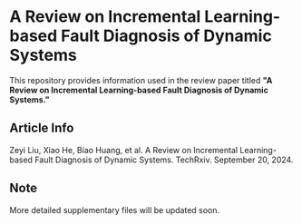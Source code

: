 # A Review on Incremental Learning-based Fault Diagnosis of Dynamic Systems

This repository provides information used in the review paper titled **"A Review on Incremental Learning-based Fault Diagnosis of Dynamic Systems."** 

## Article Info 
Zeyi Liu, Xiao He, Biao Huang, et al. A Review on Incremental Learning-based Fault Diagnosis of Dynamic Systems. TechRxiv. September 20, 2024.

## Note
More detailed supplementary files will be updated soon.
